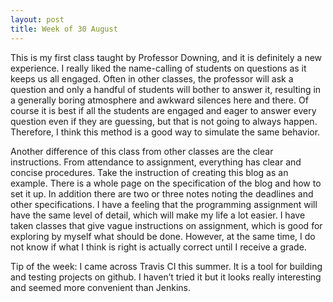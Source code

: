 ```yaml
---
layout: post
title: Week of 30 August
---
```

This is my first class taught by Professor Downing, and it is definitely a new experience. I really liked the name-calling of students on questions as it keeps us all engaged. Often in other classes, the professor will ask a question and only a handful of students will bother to answer it, resulting in a generally boring atmosphere and awkward silences here and there. Of course it is best if all the students are engaged and eager to answer every question even if they are guessing, but that is not going to always happen. Therefore, I think this method is a good way to simulate the same behavior.

Another difference of this class from other classes are the clear instructions. From attendance to assignment, everything has clear and concise procedures. Take the instruction of creating this blog as an example. There is a whole page on the specification of the blog and how to set it up. In addition there are two or three notes noting the deadlines and other specifications. I have a feeling that the programming assignment will have the same level of detail, which will make my life a lot easier. I have taken classes that give vague instructions on assignment, which is good for exploring by myself what should be done. However, at the same time, I do not know if what I think is right is actually correct until I receive a grade.

Tip of the week: I came across Travis CI this summer. It is a tool for building and testing projects on github. I haven’t tried it but it looks really interesting and seemed more convenient than Jenkins. 
